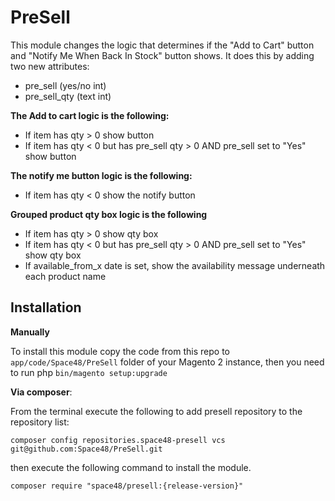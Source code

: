# PreSell
This module changes the logic that determines if the "Add to Cart" button and "Notify Me When Back In Stock" button shows. It does this by adding two new attributes:

- pre_sell (yes/no int)
- pre_sell_qty (text int)

**The Add to cart logic is the following:**

- If item has qty > 0 show button
- If item has qty < 0 but has pre_sell qty > 0 AND pre_sell set to "Yes" show button

**The notify me button logic is the following:**

- If item has qty < 0 show the notify button

**Grouped product qty box logic is the following**

- If item has qty > 0 show qty box
- If item has qty < 0 but has pre_sell qty > 0 AND pre_sell set to "Yes" show qty box
- If available_from_x date is set, show the availability message underneath each product name

## Installation

**Manually** 

To install this module copy the code from this repo to `app/code/Space48/PreSell` folder of your Magento 2 instance, then you need to run php `bin/magento setup:upgrade`

**Via composer**:

From the terminal execute the following to add presell repository to the repository list:

`composer config repositories.space48-presell vcs git@github.com:Space48/PreSell.git`

then execute the following command to install the module.

`composer require "space48/presell:{release-version}"`
